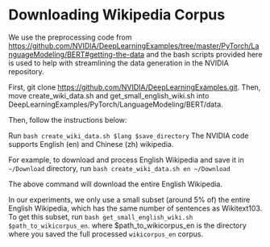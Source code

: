# Downloading Wikipedia Corpus
We use the preprocessing code from https://github.com/NVIDIA/DeepLearningExamples/tree/master/PyTorch/LanguageModeling/BERT#getting-the-data
and the bash scripts provided here is used to help with streamlining the data generation in the NVIDIA repository.

First, git clone https://github.com/NVIDIA/DeepLearningExamples.git.
Then, move create_wiki_data.sh and get_small_english_wiki.sh into DeepLearningExamples/PyTorch/LanguageModeling/BERT/data.


Then, follow the instructions below:

Run `bash create_wiki_data.sh $lang $save_directory`
The NVIDIA code supports English (en) and Chinese (zh) wikipedia.

For example, to download and process English Wikipedia and save it in `~/Download` directory, run
`bash create_wiki_data.sh en ~/Download`

The above command will download the entire English Wikipedia.

In our experiments, we only use a small subset (around 5% of) the entire English Wikipedia, which has the same number of sentences as Wikitext103.
To get this subset, run `bash get_small_english_wiki.sh $path_to_wikicorpus_en`. where $path_to_wikicorpus_en is the directory where you saved the full processed `wikicorpus_en` corpus.

